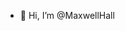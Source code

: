 - 👋 Hi, I’m @MaxwellHall

<!---
MaxwellHall/MaxwellHall is a ✨ special ✨ repository because its `README.md` (this file) appears on your GitHub profile.
You can click the Preview link to take a look at your changes.
--->
